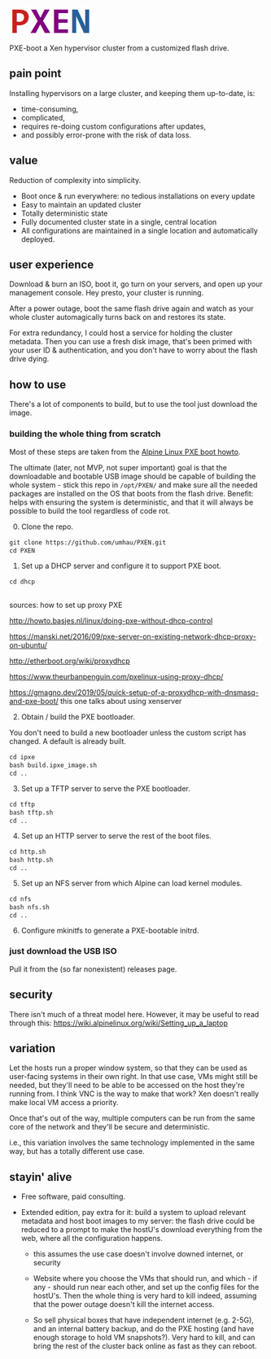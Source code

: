 ![alt text](https://github.com/umhau/pxen/blob/main/PXEN.png?raw=true)

PXE-boot a Xen hypervisor cluster from a customized flash drive.

## pain point

Installing hypervisors on a large cluster, and keeping them up-to-date, is:

- time-consuming, 
- complicated, 
- requires re-doing custom configurations after updates,  
- and possibly error-prone with the risk of data loss.

## value

Reduction of complexity into simplicity.

- Boot once & run everywhere: no tedious installations on every update
- Easy to maintain an updated cluster
- Totally deterministic state
- Fully documented cluster state in a single, central location
- All configurations are maintained in a single location and automatically deployed.

## user experience

Download & burn an ISO, boot it, go turn on your servers, and open up your management console. Hey presto, your cluster is running. 

After a power outage, boot the same flash drive again and watch as your whole cluster automagically turns back on and restores its state.

For extra redundancy, I could host a service for holding the cluster metadata. Then you can use a fresh disk image, that's been primed with your user ID & authentication, and you don't have to worry about the flash drive dying. 

## how to use

There's a lot of components to build, but to use the tool just download the image.

### building the whole thing from scratch

Most of these steps are taken from the [Alpine Linux PXE boot howto](https://wiki.alpinelinux.org/wiki/PXE_boot). 

The ultimate (later, not MVP, not super important) goal is that the downloadable and bootable USB image should be capable of building the whole system - stick this repo in `/opt/PXEN/` and make sure all the needed packages are installed on the OS that boots from the flash drive.  Benefit: helps with ensuring the system is deterministic, and that it will always be possible to build the tool regardless of code rot.

0. Clone the repo.

```
git clone https://github.com/umhau/PXEN.git
cd PXEN
```

1. Set up a DHCP server and configure it to support PXE boot.

```
cd dhcp


```

sources: how to set up proxy PXE

http://howto.basjes.nl/linux/doing-pxe-without-dhcp-control

https://manski.net/2016/09/pxe-server-on-existing-network-dhcp-proxy-on-ubuntu/

http://etherboot.org/wiki/proxydhcp

https://www.theurbanpenguin.com/pxelinux-using-proxy-dhcp/

https://gmagno.dev/2019/05/quick-setup-of-a-proxydhcp-with-dnsmasq-and-pxe-boot/
this one talks about using xenserver


2. Obtain / build the PXE bootloader.  

You don't need to build a new bootloader unless the custom script has changed. A default is already built.

```
cd ipxe
bash build.ipxe_image.sh
cd ..
```

3. Set up a TFTP server to serve the PXE bootloader.

```
cd tftp
bash tftp.sh
cd ..
```

4. Set up an HTTP server to serve the rest of the boot files.

```
cd http.sh
bash http.sh
cd ..
```

5. Set up an NFS server from which Alpine can load kernel modules.

```
cd nfs
bash nfs.sh
cd ..
```

6. Configure mkinitfs to generate a PXE-bootable initrd.



### just download the USB ISO

Pull it from the (so far nonexistent) releases page.

## security

There isn't much of a threat model here. However, it may be useful to read through this: https://wiki.alpinelinux.org/wiki/Setting_up_a_laptop

## variation

Let the hosts run a proper window system, so that they can be used as user-facing systems in their own right. In that use case, VMs might still be needed, but they'll need to be able to be accessed on the host they're running from. I think VNC is the way to make that work? Xen doesn't really make local VM access a priority.

Once that's out of the way, multiple computers can be run from the same core of the network and they'll be secure and deterministic.

i.e., this variation involves the same technology implemented in the same way, but has a totally different use case. 

## stayin' alive

- Free software, paid consulting.

- Extended edition, pay extra for it: build a system to upload relevant metadata and host boot images to my server: the flash drive could be reduced to a prompt to make the hostU's download everything from the web, where all the configuration happens.

  - this assumes the use case doesn't involve downed internet, or security

  - Website where you choose the VMs that should run, and which - if any - should run near each other, and set up the config files for the hostU's. Then the whole thing is very hard to kill indeed, assuming that the power outage doesn't kill the internet access.

  - So sell physical boxes that have independent internet (e.g. 2-5G), and an internal battery backup, and do the PXE hosting (and have enough storage to hold VM snapshots?). Very hard to kill, and can bring the rest of the cluster back online as fast as they can reboot.
